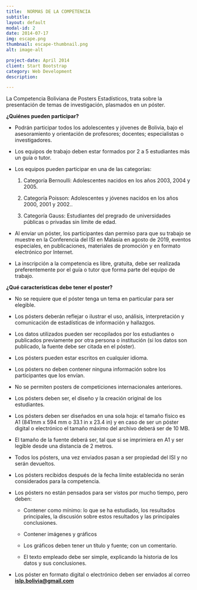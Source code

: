 ```yaml
---
title:  NORMAS DE LA COMPETENCIA
subtitle: 
layout: default
modal-id: 2
date: 2014-07-17
img: escape.png
thumbnail: escape-thumbnail.png
alt: image-alt

project-date: April 2014
client: Start Bootstrap
category: Web Development
description:  

---
```


La Competencia Boliviana de Posters Estadísticos, trata sobre la presentación
de temas de investigación, plasmados en un póster.

<b>¿Quiénes pueden participar? </b>

- Podrán participar todos los adolescentes y jóvenes de Bolivia, bajo el asesoramiento y orientación de profesores; docentes; especialistas o investigadores.

- Los equipos de trabajo deben estar formados por 2 a 5 estudiantes más un guía o tutor. 

- Los equipos pueden participar en una de las categorías:
	
  1. Categoría Bernoulli: Adolescentes nacidos en los años 2003, 2004 y 2005.
  
  2. Categoría Poisson: Adolescentes y jóvenes nacidos en los años 2000, 2001 y 2002.. 
	
  3. Categoría Gauss: Estudiantes del pregrado de universidades públicas o privadas sin límite de edad. 

- Al enviar un póster, los participantes dan permiso para que su trabajo se muestre en la Conferencia del ISI en Malasia en agosto de 2019, eventos especiales, en publicaciones, materiales de promoción y en formato electrónico por Internet.
  
- La inscripción a la competencia es libre, gratuita, debe ser realizada preferentemente por el guía o tutor que forma parte del equipo de trabajo.


 <b> ¿Qué características debe tener el poster? </b>


- No se requiere que el póster tenga un tema en particular para ser elegible. 

- Los pósters deberán reflejar o ilustrar el uso, análisis, interpretación y comunicación de estadísticas de información y hallazgos.

- Los datos utilizados pueden ser recopilados por los estudiantes o publicados previamente por otra persona o institución (si los datos son publicado, la fuente debe ser citada en el póster).

- Los pósters pueden estar escritos en cualquier idioma.

- Los pósters no deben contener ninguna información sobre los participantes que los envían.

- No se permiten posters de competiciones internacionales anteriores.

- Los pósters deben ser, el diseño y la creación original de los estudiantes.

- Los pósters deben ser diseñados en una sola hoja: el tamaño físico es A1 (841mm x 594 mm o 33.1 in x 23.4 in) y en caso de ser un póster digital o electrónico el tamaño máximo del archivo deberá ser de 10 MB.

- El tamaño de la fuente deberá ser, tal que si se imprimiera en A1 y ser legible desde una distancia de 2 metros.

- Todos los pósters, una vez enviados pasan a ser propiedad del ISI y no serán devueltos.

- Los pósters recibidos después de la fecha límite establecida no serán considerados para la competencia.

- Los pósters no están pensados para ser vistos por mucho tiempo, pero deben:

  * Contener como mínimo: lo que se ha estudiado, los resultados principales, la discusión sobre estos resultados y las principales conclusiones.
  
  * Contener imágenes y gráficos
  
  * Los gráficos deben tener un título y fuente; con un comentario.
  
  * El texto empleado debe ser simple, explicando la historia de los datos y sus conclusiones.
  
  
- Los póster en formato digital o electrónico deben ser enviados al correo <b> islp.bolivia@gmail.com </b> 



 